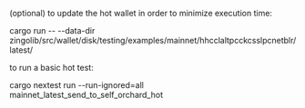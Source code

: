 (optional) to update the hot wallet in order to minimize execution time:

cargo run -- --data-dir zingolib/src/wallet/disk/testing/examples/mainnet/hhcclaltpcckcsslpcnetblr/latest/


to run a basic hot test:

cargo nextest run --run-ignored=all mainnet_latest_send_to_self_orchard_hot
